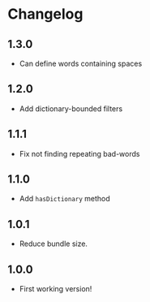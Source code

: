 # Changelog

## 1.3.0
  - Can define words containing spaces

## 1.2.0
  - Add dictionary-bounded filters

## 1.1.1
  - Fix not finding repeating bad-words

## 1.1.0
  - Add `hasDictionary` method

## 1.0.1
  - Reduce bundle size.

## 1.0.0
  - First working version!
